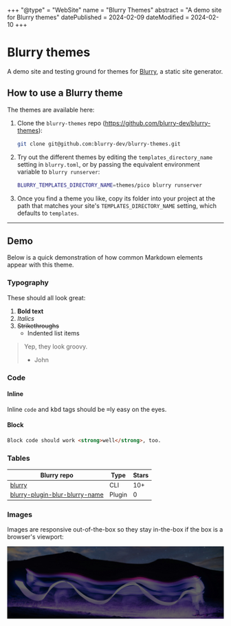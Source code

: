 +++
"@type" = "WebSite"
name = "Blurry Themes"
abstract = "A demo site for Blurry themes"
datePublished = 2024-02-09
dateModified = 2024-02-10
+++

# Blurry themes

A demo site and testing ground for themes for [Blurry](https://github.com/blurry-dev/blurry), a static site generator.

## How to use a Blurry theme

The themes are available here:

1. Clone the `blurry-themes` repo (<https://github.com/blurry-dev/blurry-themes>):

    ```bash
    git clone git@github.com:blurry-dev/blurry-themes.git
    ```

2. Try out the different themes by editing the `templates_directory_name` setting in `blurry.toml`, or by passing the equivalent environment variable to `blurry runserver`:

    ```bash
    BLURRY_TEMPLATES_DIRECTORY_NAME=themes/pico blurry runserver
    ```

3. Once you find a theme you like, copy its folder into your project at the path that matches your site's `TEMPLATES_DIRECTORY_NAME` setting, which defaults to `templates`.

---

## Demo

Below is a quick demonstration of how common Markdown elements appear with this theme.

### Typography

These should all look great:

1. **Bold text**
1. _Italics_
1. ~~Strikethroughs~~
    - Indented list items

> Yep, they look groovy.
>
> - John

### Code

#### Inline

Inline `code` and <kbd>kbd</kbd> tags should be <kbd>=</kbd>ly easy on the eyes.

#### Block

```html
Block code should work <strong>well</strong>, too.
```

### Tables

| Blurry repo                                                                                    | Type   | Stars |
| ---------------------------------------------------------------------------------------------- | ------ | ----- |
| [blurry](https://github.com/blurry-dev/blurry)                                                 | CLI    | 10+   |
| [blurry-plugin-blur-blurry-name](https://github.com/blurry-dev/blurry-plugin-blur-blurry-name) | Plugin | 0     |

### Images

Images are responsive out-of-the-box so they stay in-the-box if the box is a browser's viewport:

![Photo by Marek Piwnicki on Unsplash](./images/marek-piwnicki-jjNcP78A8XE-unsplash.jpg)

